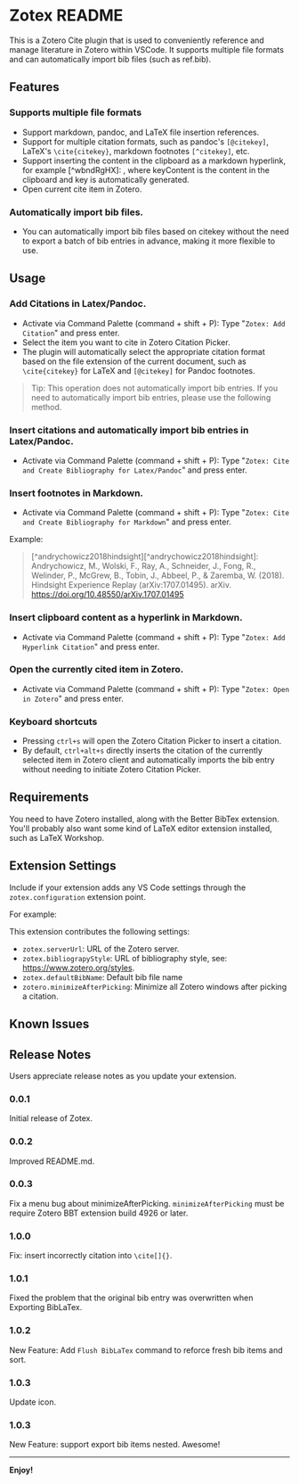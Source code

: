 # Zotex README

This is a Zotero Cite plugin that is used to conveniently reference and manage literature in Zotero within VSCode. It supports multiple file formats and can automatically import bib files (such as ref.bib).

## Features

### Supports multiple file formats
* Support markdown, pandoc, and LaTeX file insertion references.
* Support for multiple citation formats, such as pandoc's `[@citekey]`, LaTeX's `\cite{citekey}`, markdown footnotes `[^citekey]`, etc.
* Support inserting the content in the clipboard as a markdown hyperlink, for example [^wbndRgHX]: <keyContent>, where keyContent is the content in the clipboard and key is automatically generated.
* Open current cite item in Zotero.

### Automatically import bib files.
* You can automatically import bib files based on citekey without the need to export a batch of bib entries in advance, making it more flexible to use.

## Usage

### Add Citations in Latex/Pandoc.
* Activate via Command Palette (command + shift + P): Type "`Zotex: Add Citation`" and press enter.
* Select the item you want to cite in Zotero Citation Picker.
* The plugin will automatically select the appropriate citation format based on the file extension of the current document, such as `\cite{citekey}` for LaTeX and `[@citekey]` for Pandoc footnotes.

> Tip: This operation does not automatically import bib entries. If you need to automatically import bib entries, please use the following method.

### Insert citations and automatically import bib entries in Latex/Pandoc.
* Activate via Command Palette (command + shift + P): Type "`Zotex: Cite and Create Bibliography for Latex/Pandoc`" and press enter.

### Insert footnotes in Markdown.
* Activate via Command Palette (command + shift + P): Type "`Zotex: Cite and Create Bibliography for Markdown`" and press enter.

Example:
> [^andrychowicz2018hindsight][^andrychowicz2018hindsight]: Andrychowicz, M., Wolski, F., Ray, A., Schneider, J., Fong, R., Welinder, P., McGrew, B., Tobin, J., Abbeel, P., & Zaremba, W. (2018). Hindsight Experience Replay (arXiv:1707.01495). arXiv. https://doi.org/10.48550/arXiv.1707.01495

### Insert clipboard content as a hyperlink in Markdown.
* Activate via Command Palette (command + shift + P): Type "`Zotex: Add Hyperlink Citation`" and press enter.

### Open the currently cited item in Zotero.
* Activate via Command Palette (command + shift + P): Type "`Zotex: Open in Zotero`" and press enter.

### Keyboard shortcuts
* Pressing `ctrl+s` will open the Zotero Citation Picker to insert a citation.
* By default, `ctrl+alt+s` directly inserts the citation of the currently selected item in Zotero client and automatically imports the bib entry without needing to initiate Zotero Citation Picker.

## Requirements

You need to have Zotero installed, along with the Better BibTex extension. You'll probably also want some kind of LaTeX editor extension installed, such as LaTeX Workshop.

## Extension Settings

Include if your extension adds any VS Code settings through the `zotex.configuration` extension point.

For example:

This extension contributes the following settings:

* `zotex.serverUrl`: URL of the Zotero server.
* `zotex.bibliograpyStyle`: URL of bibliography style, see: https://www.zotero.org/styles.
* `zotex.defaultBibName`: Default bib file name
* `zotero.minimizeAfterPicking`: Minimize all Zotero windows after picking a citation.

## Known Issues

## Release Notes

Users appreciate release notes as you update your extension.

### 0.0.1

Initial release of Zotex.

### 0.0.2

Improved README.md.

### 0.0.3

Fix a menu bug about minimizeAfterPicking. `minimizeAfterPicking` must be require Zotero BBT extension build 4926 or later.

### 1.0.0

Fix: insert incorrectly citation into `\cite[]{}`.

### 1.0.1

Fixed the problem that the original bib entry was overwritten when Exporting BibLaTex.

### 1.0.2

New Feature: Add `Flush BibLaTex` command to reforce fresh bib items and sort.

### 1.0.3

Update icon.

### 1.0.3

New Feature: support export bib items nested. Awesome!

---

**Enjoy!**
